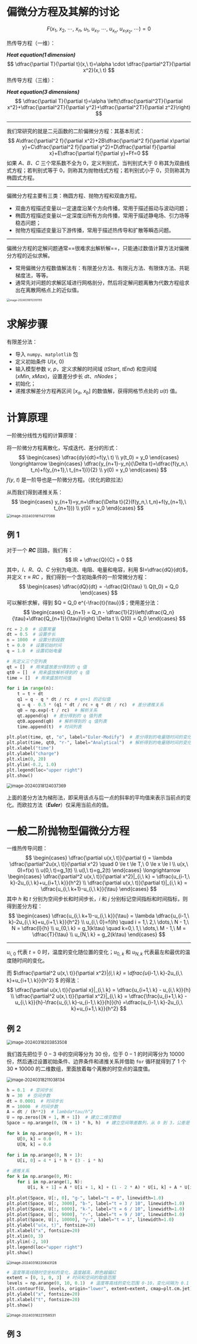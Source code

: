 # 偏微分方程及其解的讨论

$$
F(x_1,\ x_2,\ \cdots,\ x_n,\ u_1,\ u_{x_1},\ \cdots,\ u_{x_n},\ u_{x_1x_2},\ \cdots)=0
$$

热传导方程（一维）：

***Heat equation(1 dimension)***
$$
\dfrac{\partial T}{\partial t}(x,\ t)=\alpha \cdot \dfrac{\partial^2T}{\partial x^2}(x,\ t)
$$
热传导方程（三维）：

***Heat equation(3 dimensions)***
$$
\dfrac{\partial T}{\partial t}=\alpha \left(\dfrac{\partial^2T}{\partial x^2}+\dfrac{\partial^2T}{\partial y^2}+\dfrac{\partial^2T}{\partial z^2}\right)
$$

---

我们常研究的就是二元函数的二阶偏微分方程：其基本形式：
$$
A\dfrac{\partial^2 f}{\partial x^2}+2B\dfrac{\partial^2 f}{\partial x\partial y}+C\dfrac{\partial^2 f}{\partial y^2}+D\dfrac{\partial f}{\partial x}+E\dfrac{\partial f}{\partial y}+Ff=0
$$
如果 *A、B、C* 三个常系数不全为 $0$，定义判别式，当判别式大于 $0$ 称其为双曲线式方程；若判别式等于 $0$，则称其为抛物线式方程；若判别式小于 $0$，贝则称其为椭圆式方程。

---

偏微分方程主要有三类：椭圆方程、抛物方程和双曲方程。

- 双曲方程描述变量以一定速度沿某个方向传播，常用于描述振动与波动问题；
- 椭圆方程描述变量以一定深度沿所有方向传播，常用于描述静电场、引力场等稳态问题；
- 抛物方程描述变量沿下游传播，常用于描述热传导和扩散等瞬态问题。

---

偏微分方程的定解问题通常==很难求出解析解==，只能通过数值计算方法对偏微分方程的近似求解。

- 常用偏微分方程数值解法有：有限差分方法、有限元方法、有限体方法、共轭梯度法，等等。
- 通常先对问题的求解区域进行网格剖分，然后将定解问题离散为代数方程组求出在离散网格点上的近似值。

<img src="https://leafalice-image.oss-cn-hangzhou.aliyuncs.com/img/2024-03-18%2Fe73bffa524d30fe5307e03f116083d4c--79a9--image-20240318112351155.png" alt="image-20240318112351155" style="zoom: 50%;" />

# 求解步骤

有限差分法：

- 导入 `numpy`、`matplotlib` 包
- 定义初始条件 $U(x,\ 0)$
- 输入模型参数 $v,\ p$，定义求解的时间域 $(tStart,\ tEnd)$ 和空间域 $(xMin,\ xMax)$，设置差分步长 $dt$、$nNodes$；
- 初始化；
- 递推求解差分方程再区间 $[x_a,\ x_b]$ 的数值解，获得网格节点处的 $u(t)$ 值。

# 计算原理

一阶微分线性方程的计算原理：

将一阶微分方程离散化，写成迭代、差分的形式：
$$
\begin{cases}
\dfrac{dy}{dt}=f(y,\ t) \\
y(t_0) = y_0
\end{cases}
\longrightarrow
\begin{cases}
\dfrac{y_{n+1}-y_n}{\Delta t}=\dfrac{f(y_n,\ t_n)+f(y_{n+1},\ t_{n+1})}{2} \\
y(0) = y_0
\end{cases}
$$
$f(y,\ t)$ 是一阶导也是一阶微分方程。（优化的欧拉法）

从而我们得到递推关系：
$$
\begin{cases}
y_{n+1}=y_n+\dfrac{\Delta t}{2}(f(y_n,\ t_n)+f(y_{n+1},\ t_{n+1})) \\
y(0) = y_0
\end{cases}
$$
<img src="https://leafalice-image.oss-cn-hangzhou.aliyuncs.com/img/2024-03-18%2Ffb1229e82e67e5ff0162fec76f33396a--a87e--image-20240318114217088.png" alt="image-20240318114217088" style="zoom:67%;" />

## 例 1

对于一个 ***RC*** 回路，我们有：
$$
IR + \dfrac{Q}{C} = 0
$$
其中，$I$、$R$、$Q$、$C$ 分别为电流、电阻、电量和电容，利用 $I=\dfrac{dQ}{dt}$，并定义 $\tau \equiv RC$ ，我们得到一个含初始条件的一阶常微分方程：
$$
\begin{cases}
\dfrac{dQ}{dt} = -\dfrac{Q}{\tau} \\
Q(t_0) = Q_0
\end{cases}
$$
可以解析求解，得到 $Q = Q_0 e^{-\frac{t}{\tau}}$；使用差分法：
$$
\begin{cases}
Q_{n+1} = Q_n - \dfrac{1}{2}\left(\dfrac{Q_n}{\tau}+\dfrac{Q_{n+1}}{\tau}\right) \Delta t \\
Q(0) = Q_0
\end{cases}
$$

```python
rc = 2.0  # 设置常量
dt = 0.5  # 设置步长
n = 1000  # 设置分割段数
t = 0.0  # 设置初始时间
q = 1.0  # 设置初始电量

# 先定义三个空列表
qt = []  # 用来盛放差分得到的 q 值
qt0 = []  # 用来盛放解析得到的 q 值
time = []  # 用来盛放时间值

for i in range(n):
    t = t + dt
    q1 = q - q * dt / rc  # qn+1 的近似值
    q = q - 0.5 * (q1 * dt / rc + q * dt / rc)  # 差分递推关系
    q0 = np.exp(-t / rc)  # 解析关系
    qt.append(q)  # 差分得到的 q 值列表
    qt0.append(q0)  # 解析得到的 q 值列表
    time.append(t)  # 时间列表

plt.plot(time, qt, "o", label="Euler-Modify")  # 差分得到的电量随时间的变化
plt.plot(time, qt0, "r-", label="Analytical")  # 解析得到的电量随时间的变化
plt.xlabel("time")
plt.ylabel("charge")
plt.xlim(0, 20)
plt.ylim(-0.2, 1.0)
plt.legend(loc="upper right")
plt.show()
```

<img src="https://leafalice-image.oss-cn-hangzhou.aliyuncs.com/img/2024-03-18%2F339e745a88a484d59262bbb4f1869eec--0716--image-20240318124037369.png" alt="image-20240318124037369" style="zoom:80%;" />

上面的差分方法为梯形法，即采用该点与后一点的斜率的平均值来表示当前点的变化。而欧拉方法（***Euler***）仅采用当前点的值。

# 一般二阶抛物型偏微分方程

一维热传导问题：
$$
\begin{cases}
\dfrac{\partial u(x,\ t)}{\partial t} = \lambda \dfrac{\partial^2u(x,\ t)}{\partial x^2} \quad 0 \le t \le T,\ 0 \le x \le l \\
u(x,\ 0)=f(x) \\
u(0,\ t)=g_1(t) \\
u(l,\ t)=g_2(t)
\end{cases}
\longrightarrow 
\begin{cases}
\dfrac{\partial^2 u(x,\ t)}{\partial x^2}|_{i,\ k} = \dfrac{u_{i-1,\ k}-2u_{i,\ k}+u_{i+1,\ k}}{h^2} \\
\dfrac{\partial u(x,\ t)}{\partial t}|_{i,\ k} = \dfrac{u_{i,\ k+1}-u_{i,\ k}}{\tau}
\end{cases}
$$
其中 $h$ 和 $t$ 分别为空间步长和时间步长，$i$ 和 $j$ 分别标记空间指标和时间指标，则得到差分方程：
$$
\begin{cases}
\dfrac{u_{i,\ k+1}-u_{i,\ k}}{\tau} = \lambda \dfrac{u_{i-1,\ k}-2u_{i,\ k}+u_{i+1,\ k}}{h^2} \\
u_{i,\ 0}=f(ih) \quad i = 1,\ 2,\ \dots,\ N - 1,\ N = \dfrac{l}{h} \\
u_{0,\ k} = g_1(k\tau) \quad k=0,\ 1,\ \dots,\ M - 1,\ M = \dfrac{T}{\tau} \\
u_{N,\ k} = g_2(k\tau)
\end{cases}
$$

---

$u_{i,\ 0}$ 代表 $t = 0$ 时，温度的变化随位置的变化；$u_{0,\ k}$ 和 $u_{N,k}$ 代表最左和最优的温度随时间的变化。

而 $\dfrac{\partial^2 u(x,\ t)}{\partial x^2}|_{i,\ k} = \dfrac{u_{i-1,\ k}-2u_{i,\ k}+u_{i+1,\ k}}{h^2} $ 的得法：
$$
\dfrac{\partial u(x,\ t)}{\partial x}|_{i,\ k} = \dfrac{u_{i+1,\ k} - u_{i,\ k}}{h} \\
\dfrac{\partial^2 u(x,\ t)}{\partial x^2}|_{i,\ k} = \dfrac{\frac{u_{i+1,\ k} - u_{i,\ k}}{h}-\frac{u_{i,\ k}-u_{i-1,\ k}}{h}}{h} =\dfrac{u_{i-1,\ k}-2u_{i,\ k}+u_{i+1,\ k}}{h^2}
$$

## 例 2

<img src="https://leafalice-image.oss-cn-hangzhou.aliyuncs.com/img/2024-03-18%2F45f094cfcce2fb7271be42365dc1d399--7732--image-20240318203853508.png" alt="image-20240318203853508" style="zoom:80%;" />

我们首先把位于 $0-3$ 中的空间等分为 $30$ 份，位于 $0-1$ 的时间等分为 $10000$ 份，然后通过设置初始条件、边界条件和递推关系并借助 `for` 循环就得到了 $1$ 个 $30*10000$ 的二维数组，里面放着每个离散的时空点的温度值。

<img src="https://leafalice-image.oss-cn-hangzhou.aliyuncs.com/img/2024-03-18%2F287c86510d199fd99df1bef38e589b63--a437--image-20240318211038134.png" alt="image-20240318211038134" style="zoom:80%;" />

```python
h = 0.1  # 空间步长
N = 30  # 空间步数
dt = 0.0001  # 时间步长
M = 10000  # 时间步数
A = dt / (h**2)  # lambda*tau/h^2
U = np.zeros([N + 1, M + 1])  # 建立二维空数组
Space = np.arange(0, (N + 1) * h, h)  # 建立空间等差数列，从 0 到 3，公差是 h

for k in np.arange(0, M + 1):
    U[0, k] = 0.0
    U[N, k] = 0.0

for i in np.arange(0, N + 1):
    U[i, 0] = 4 * i * h * (3 - i * h)

# 递推关系
for k in np.arange(0, M):
    for i in np.arange(1, N):
        U[i, k + 1] = A * U[i + 1, k] + (1 - 2 * A) * U[i, k] + A * U[i - 1, k]

plt.plot(Space, U[:, 0], "g-", label="t = 0", linewidth=1.0)
plt.plot(Space, U[:, 3000], "b-", label="t = 3 / 10", linewidth=1.0)
plt.plot(Space, U[:, 6000], "k-", label="t = 6 / 10", linewidth=1.0)
plt.plot(Space, U[:, 9000], "r-", label="t = 9 / 10", linewidth=1.0)
plt.plot(Space, U[:, 10000], "y-", label="t = 1", linewidth=1.0)
plt.ylabel("u(x, t)", fontsize=20)
plt.xlabel("x", fontsize=20)
plt.xlim(0, 3)
plt.ylim(-2, 10)
plt.legend(loc="upper right")
plt.show()
```

<img src="https://leafalice-image.oss-cn-hangzhou.aliyuncs.com/img/2024-03-18%2F59d3a3f0300dd5440887d34cb1bc5e82--2254--image-20240318220843128.png" alt="image-20240318220843128" style="zoom:67%;" />

```python
# 温度等高线随时空坐标的变化，温度越高，颜色越偏红
extent = [0, 1, 0, 3]  # 时间和空间的取值范围
levels = np.arange(0, 10, 0.1)  # 温度等高线的变化范围 0-10，变化间隔为 0.1
plt.contourf(U, levels, origin="lower", extent=extent, cmap=plt.cm.jet)
plt.ylabel("x", fontsize=20)
plt.xlabel("t", fontsize=20)
plt.show()
```

<img src="https://leafalice-image.oss-cn-hangzhou.aliyuncs.com/img/2024-03-18%2F12c5544e6eb68a9b341c51f605fd7080--02d6--image-20240318223158531.png" alt="image-20240318223158531" style="zoom:67%;" />

## 例 3

